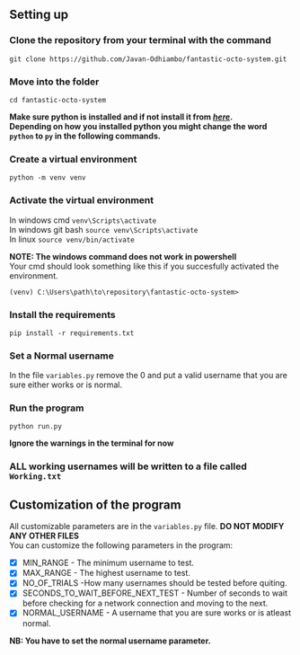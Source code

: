 ## Setting up

### Clone the repository from your terminal with the command <br>
```
git clone https://github.com/Javan-Odhiambo/fantastic-octo-system.git
```

### Move into the folder<br>
```
cd fantastic-octo-system
```

**Make sure python is installed and if not install it from _[here](https://www.python.org/downloads/)_.<br>Depending on how you installed python you might change the word `python` to `py` in the following commands.**

### Create a virtual environment <br>
```
python -m venv venv
```

### Activate the virtual environment <br>
In windows cmd `venv\Scripts\activate`<br>
In windows git bash `source venv\Scripts\activate`<br>
In linux `source venv/bin/activate`

**NOTE: The windows command does not work in powershell** <br>
Your cmd should look something like this if you succesfully activated the environment.
```
(venv) C:\Users\path\to\repository\fantastic-octo-system>
```

### Install the requirements <br>
```
pip install -r requirements.txt
```

### Set a Normal username<br>
In the file `variables.py` remove the 0 and put a valid username that you are sure either works or is normal.

### Run the program <br>
```
python run.py
```
**Ignore the warnings in the terminal for now**

### **ALL working usernames will be written to a file called `Working.txt`**

## Customization of the program
All customizable parameters are in the `variables.py` file. **DO NOT MODIFY ANY OTHER FILES** <br>
You can customize the following parameters in the program:<br>

- [x] MIN_RANGE - The minimum username to test.
- [x] MAX_RANGE - The highest username to test.
- [x] NO_OF_TRIALS -How many usernames should be tested before quiting.
- [x] SECONDS_TO_WAIT_BEFORE_NEXT_TEST - Number of seconds to wait before checking for a network connection and moving to the next.
- [x] NORMAL_USERNAME - A username that you are sure works or is atleast normal.

**NB: You have to set the normal username parameter.**

